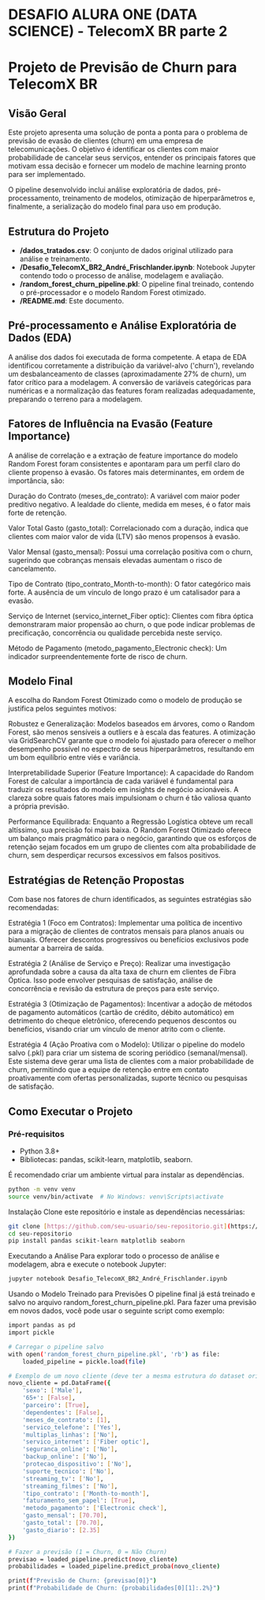 # DESAFIO ALURA ONE (DATA SCIENCE) - TelecomX BR parte 2

# Projeto de Previsão de Churn para TelecomX BR

## Visão Geral

Este projeto apresenta uma solução de ponta a ponta para o problema de previsão de evasão de clientes (churn) em uma empresa de telecomunicações. O objetivo é identificar os clientes com maior probabilidade de cancelar seus serviços, entender os principais fatores que motivam essa decisão e fornecer um modelo de machine learning pronto para ser implementado.

O pipeline desenvolvido inclui análise exploratória de dados, pré-processamento, treinamento de modelos, otimização de hiperparâmetros e, finalmente, a serialização do modelo final para uso em produção.

## Estrutura do Projeto

- **/dados_tratados.csv**: O conjunto de dados original utilizado para análise e treinamento.
- **/Desafio_TelecomX_BR2_André_Frischlander.ipynb**: Notebook Jupyter contendo todo o processo de análise, modelagem e avaliação.
- **/random_forest_churn_pipeline.pkl**: O pipeline final treinado, contendo o pré-processador e o modelo Random Forest otimizado.
- **/README.md**: Este documento.

## Pré-processamento e Análise Exploratória de Dados (EDA)

A análise dos dados foi executada de forma competente. A etapa de EDA identificou corretamente a distribuição da variável-alvo ('churn'), revelando um desbalanceamento de classes (aproximadamente 27% de churn), um fator crítico para a modelagem. A conversão de variáveis categóricas para numéricas e a normalização das features foram realizadas adequadamente, preparando o terreno para a modelagem.

## Fatores de Influência na Evasão (Feature Importance)

A análise de correlação e a extração de feature importance do modelo Random Forest foram consistentes e apontaram para um perfil claro do cliente propenso à evasão. Os fatores mais determinantes, em ordem de importância, são:

Duração do Contrato (meses_de_contrato): A variável com maior poder preditivo negativo. A lealdade do cliente, medida em meses, é o fator mais forte de retenção.

Valor Total Gasto (gasto_total): Correlacionado com a duração, indica que clientes com maior valor de vida (LTV) são menos propensos à evasão.

Valor Mensal (gasto_mensal): Possui uma correlação positiva com o churn, sugerindo que cobranças mensais elevadas aumentam o risco de cancelamento.

Tipo de Contrato (tipo_contrato_Month-to-month): O fator categórico mais forte. A ausência de um vínculo de longo prazo é um catalisador para a evasão.

Serviço de Internet (servico_internet_Fiber optic): Clientes com fibra óptica demonstraram maior propensão ao churn, o que pode indicar problemas de precificação, concorrência ou qualidade percebida neste serviço.

Método de Pagamento (metodo_pagamento_Electronic check): Um indicador surpreendentemente forte de risco de churn.

## Modelo Final

A escolha do Random Forest Otimizado como o modelo de produção se justifica pelos seguintes motivos:

Robustez e Generalização: Modelos baseados em árvores, como o Random Forest, são menos sensíveis a outliers e à escala das features. A otimização via GridSearchCV garante que o modelo foi ajustado para oferecer o melhor desempenho possível no espectro de seus hiperparâmetros, resultando em um bom equilíbrio entre viés e variância.

Interpretabilidade Superior (Feature Importance): A capacidade do Random Forest de calcular a importância de cada variável é fundamental para traduzir os resultados do modelo em insights de negócio acionáveis. A clareza sobre quais fatores mais impulsionam o churn é tão valiosa quanto a própria previsão.

Performance Equilibrada: Enquanto a Regressão Logística obteve um recall altíssimo, sua precisão foi mais baixa. O Random Forest Otimizado oferece um balanço mais pragmático para o negócio, garantindo que os esforços de retenção sejam focados em um grupo de clientes com alta probabilidade de churn, sem desperdiçar recursos excessivos em falsos positivos.

## Estratégias de Retenção Propostas

Com base nos fatores de churn identificados, as seguintes estratégias são recomendadas:

Estratégia 1 (Foco em Contratos): Implementar uma política de incentivo para a migração de clientes de contratos mensais para planos anuais ou bianuais. Oferecer descontos progressivos ou benefícios exclusivos pode aumentar a barreira de saída.

Estratégia 2 (Análise de Serviço e Preço): Realizar uma investigação aprofundada sobre a causa da alta taxa de churn em clientes de Fibra Óptica. Isso pode envolver pesquisas de satisfação, análise de concorrência e revisão da estrutura de preços para este serviço.

Estratégia 3 (Otimização de Pagamentos): Incentivar a adoção de métodos de pagamento automáticos (cartão de crédito, débito automático) em detrimento do cheque eletrônico, oferecendo pequenos descontos ou benefícios, visando criar um vínculo de menor atrito com o cliente.

Estratégia 4 (Ação Proativa com o Modelo): Utilizar o pipeline do modelo salvo (.pkl) para criar um sistema de scoring periódico (semanal/mensal). Este sistema deve gerar uma lista de clientes com a maior probabilidade de churn, permitindo que a equipe de retenção entre em contato proativamente com ofertas personalizadas, suporte técnico ou pesquisas de satisfação.

## Como Executar o Projeto

### Pré-requisitos

- Python 3.8+
- Bibliotecas: pandas, scikit-learn, matplotlib, seaborn.

É recomendado criar um ambiente virtual para instalar as dependências.

```bash
python -m venv venv
source venv/bin/activate  # No Windows: venv\Scripts\activate
```

Instalação
Clone este repositório e instale as dependências necessárias:

```bash
git clone [https://github.com/seu-usuario/seu-repositorio.git](https://github.com/seu-usuario/seu-repositorio.git)
cd seu-repositorio
pip install pandas scikit-learn matplotlib seaborn
```

Executando a Análise
Para explorar todo o processo de análise e modelagem, abra e execute o notebook Jupyter:

```Bash
jupyter notebook Desafio_TelecomX_BR2_André_Frischlander.ipynb
```

Usando o Modelo Treinado para Previsões
O pipeline final já está treinado e salvo no arquivo random_forest_churn_pipeline.pkl. Para fazer uma previsão em novos dados, você pode usar o seguinte script como exemplo:
````bash
import pandas as pd
import pickle

# Carregar o pipeline salvo
with open('random_forest_churn_pipeline.pkl', 'rb') as file:
    loaded_pipeline = pickle.load(file)

# Exemplo de um novo cliente (deve ter a mesma estrutura do dataset original)
novo_cliente = pd.DataFrame({
    'sexo': ['Male'],
    '65+': [False],
    'parceiro': [True],
    'dependentes': [False],
    'meses_de_contrato': [1],
    'servico_telefone': ['Yes'],
    'multiplas_linhas': ['No'],
    'servico_internet': ['Fiber optic'],
    'seguranca_online': ['No'],
    'backup_online': ['No'],
    'protecao_dispositivo': ['No'],
    'suporte_tecnico': ['No'],
    'streaming_tv': ['No'],
    'streaming_filmes': ['No'],
    'tipo_contrato': ['Month-to-month'],
    'faturamento_sem_papel': [True],
    'metodo_pagamento': ['Electronic check'],
    'gasto_mensal': [70.70],
    'gasto_total': [70.70],
    'gasto_diario': [2.35]
})

# Fazer a previsão (1 = Churn, 0 = Não Churn)
previsao = loaded_pipeline.predict(novo_cliente)
probabilidades = loaded_pipeline.predict_proba(novo_cliente)

print(f"Previsão de Churn: {previsao[0]}")
print(f"Probabilidade de Churn: {probabilidades[0][1]:.2%}")
````
